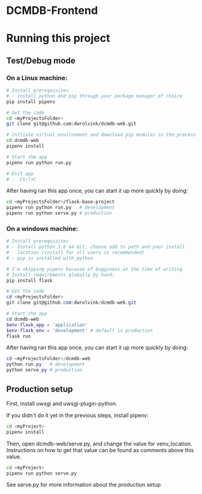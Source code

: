 # DCMDB-Frontend


# Running this project
## Test/Debug mode
### On a Linux machine:
```bash
# Install prerequisites
# - install python and pip through your package manager of choice
pip install pipenv

# Get the code
cd <myProjectsFolder>
git clone git@github.com:dwrolvink/dcmdb-web.git

# Initiate virtual environment and download pip modules in the process
cd dcmdb-web
pipenv install

# Start the app
pipenv run python run.py

# Exit app
# -  Ctrl+C
```

After having ran this app once, you can start it up more quickly by 
doing:
```bash
cd <myProjectsFolder>/flask-base-project
pipenv run python run.py   # development
pipenv run python serve.py # production
```

### On a windows machine:
```powershell
# Install prerequisites
# - Install python 3.8 64 bit, choose add to path and your install 
#   location (install for all users is recommended)
# - pip is installed with python

# I'm skipping pipenv because of bugginess at the time of writing
# Install requirements globally by hand:
pip install flask

# Get the code
cd <myProjectsFolder>
git clone git@github.com:dwrolvink/dcmdb-web.git

# Start the app
cd dcmdb-web
$env:flask_app = 'application'
$env:flask_env = 'development' # default is production
flask run
```
After having ran this app once, you can start it up more quickly by 
doing:
```powershell
cd <myProjectsFolder>/dcmdb-web
python run.py   # development
python serve.py # production
```

## Production setup
First, install uwsgi and  uwsgi-plugin-python.

If you didn't do it yet in the previous steps, install pipenv:

```bash
cd <myProject>
pipenv install
```

Then, open dcmdb-web/serve.py, and change the value for venv_location.
Instructions on how to get that value can be found as comments above this
value.

```bash
cd <myProject>
pipenv run python serve.py
```

See serve.py for more information about the production setup
